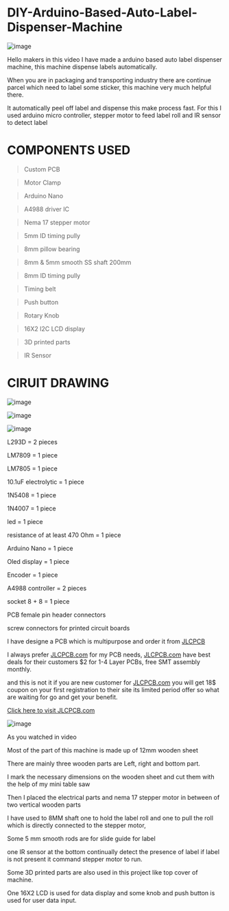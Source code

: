 # DIY-Arduino-Based-Auto-Label-Dispenser-Machine


![image](https://user-images.githubusercontent.com/19898602/129938547-50efb249-48bb-4efb-92df-a3210b6bb595.png)

Hello makers in this video I have made a arduino based auto label dispenser machine, this machine dispense labels automatically.

When you are in packaging and transporting industry there are continue parcel which need to label some sticker, this machine very much helpful there.

It automatically peel off label and dispense this make process fast. For this I used arduino micro controller, stepper motor to feed label roll and IR sensor to detect label

# COMPONENTS USED

> Custom PCB

> Motor Clamp

> Arduino Nano

> A4988 driver IC

> Nema 17 stepper motor

> 5mm ID timing pully

> 8mm pillow bearing

> 8mm & 5mm smooth SS shaft 200mm

> 8mm ID timing pully

> Timing belt

> Push button

> Rotary Knob

> 16X2 I2C LCD display

> 3D printed parts

> IR Sensor



# CIRUIT DRAWING

![image](https://user-images.githubusercontent.com/19898602/129939820-49442e93-d356-4228-86be-c789daaae4a2.png)


![image](https://user-images.githubusercontent.com/19898602/125588570-5cc527d3-79ea-40f4-8323-70093eb0e1d6.png)


![image](https://user-images.githubusercontent.com/19898602/125588592-7213d3f4-ddb1-425a-ad33-9f070ff8d8a1.png)


L293D = 2 pieces


LM7809 = 1 piece


LM7805 = 1 piece


10.1uF electrolytic = 1 piece


1N5408 = 1 piece


1N4007 = 1 piece


led = 1 piece


resistance of at least 470 Ohm = 1 piece




Arduino Nano = 1 piece


Oled display = 1 piece


Encoder = 1 piece


A4988 controller = 2 pieces




socket 8 + 8 = 1 piece


PCB female pin header connectors


screw connectors for printed circuit boards


I have designe a PCB which is multipurpose and order it from [JLCPCB](https://jlcpcb.com/IAT ) 

I always prefer [JLCPCB.com](https://jlcpcb.com/IAT) for my PCB needs, [JLCPCB.com](https://jlcpcb.com/IAT) have best deals for their customers
$2 for 1-4 Layer PCBs, free SMT assembly monthly.


and this is not it if you are new customer for [JLCPCB.com](https://jlcpcb.com/IAT) you will get 18$ coupon on your
first registration to their site its limited period offer so what are waiting for go  and get your benefit. 


[Click here to visit JLCPCB.com](https://jlcpcb.com/IAT)


![image](https://user-images.githubusercontent.com/19898602/129946936-1db41129-916f-4226-b542-68a53585740e.png)


As you watched in video

Most of the part of this machine is made up of 12mm wooden sheet

There are mainly three wooden parts are Left, right and bottom part.

I mark the necessary dimensions on the wooden sheet and cut them with the help of my mini table saw

Then I placed the electrical parts and nema 17 stepper motor in between of two vertical wooden parts

I have used to 8MM shaft one to hold the label roll and one to pull the roll which is directly connected to the stepper motor,

Some 5 mm smooth rods are for slide guide for label

one IR sensor at the bottom continually detect the presence of label if label is not present it command stepper motor to run.

Some 3D printed parts are also used in this project like top cover of machine.

One 16X2 LCD is used for data display and some knob and push button is used for user data input.














